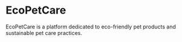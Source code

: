 # EcoPetCare
EcoPetCare is a platform dedicated to eco-friendly pet products and sustainable pet care practices.
